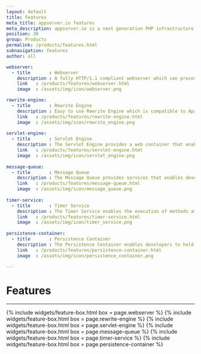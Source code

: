 ```yaml
---
layout: default
title: Features
meta_title: appserver.io features
meta_description: appserver.io is a next generation PHP infrastructure. It bundles a lightning fast PHP webserver with additional services in one powerful bundle.
position: 20
group: Products
permalink: /products/features.html
subnavigation: features
author: all

webserver:
  - title       : Webserver
    description : A fully HTTP/1.1 compliant webserver which can process requests over HTTP as well as HTTPS.
    link   : /products/features/webserver.html
    image  : /assets/img/icon/webserver.png

rewrite-engine:
  - title       : Rewrite Engine
    description : Easy to use Rewrite Engine which is compatible to Apache rewrites<br/><br/><br/>
    link   : /products/features/rewrite-engine.html
    image  : /assets/img/icon/rewrite_engine.png
    
servlet-engine:
  - title       : Servlet Engine
    description : The Servlet Engine provides a web container that enables developers to load applications and objects in memory<br/><br/><br/>
    link   : /products/features/servlet-engine.html
    image  : /assets/img/icon/servlet_engine.png
    
message-queue:
  - title       : Message Queue
    description : The Message Queue provides services that enables developers to process messages asynchronously<br/><br/><br/>
    link   : /products/features/message-queue.html
    image  : /assets/img/icon/message_queue.png
    
timer-service:
  - title       : Timer Service
    description : The Timer Service enables the execution of methods at a determined point of time <br/><br/><br/>
    link   : /products/features/timer-service.html
    image  : /assets/img/icon/timer_service.png
    
persistence-container:
  - title       : Persistence Container
    description : The Persistence Container enables developers to hold objects, so-called beans, in memory.<br/><br/><br/>
    link   : /products/features/persistence-container.html
    image  : /assets/img/icon/persistence_container.png

---
```


# <i class="fa fa-bars"></i> Features
***

<div class="row">
    {% include widgets/feature-box.html box = page.webserver %}
    {% include widgets/feature-box.html box = page.rewrite-engine %}
    {% include widgets/feature-box.html box = page.servlet-engine %}
    {% include widgets/feature-box.html box = page.message-queue %}
    {% include widgets/feature-box.html box = page.timer-service %}
    {% include widgets/feature-box.html box = page.persistence-container %}
</div>